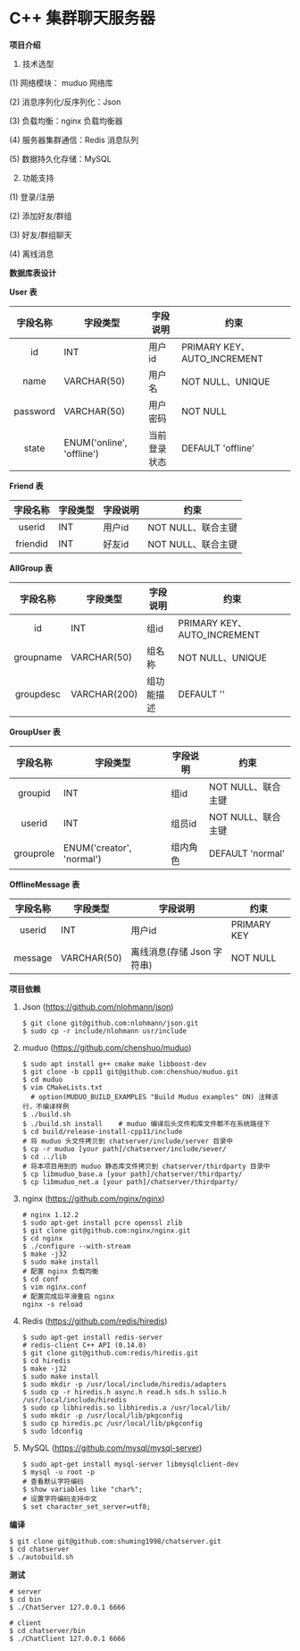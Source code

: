# C++ 集群聊天服务器

**项目介绍**

1. 技术选型

  (1) 网络模块： muduo 网络库

  (2) 消息序列化/反序列化：Json

  (3) 负载均衡：nginx 负载均衡器

  (4) 服务器集群通信：Redis 消息队列

  (5) 数据持久化存储：MySQL

2. 功能支持

  (1) 登录/注册

  (2) 添加好友/群组

  (3) 好友/群组聊天

  (4) 离线消息

**数据库表设计**

**User 表**

| 字段名称 | 字段类型                  | 字段说明     | 约束                        |
| :------: | ------------------------- | ------------ | --------------------------- |
|    id    | INT                       | 用户id       | PRIMARY KEY、AUTO_INCREMENT |
|   name   | VARCHAR(50)               | 用户名       | NOT NULL、UNIQUE            |
| password | VARCHAR(50)               | 用户密码     | NOT NULL                    |
|  state   | ENUM('online', 'offline') | 当前登录状态 | DEFAULT 'offline'           |

**Friend 表**

| 字段名称 | 字段类型 | 字段说明 | 约束               |
| :------: | -------- | -------- | ------------------ |
|  userid  | INT      | 用户id   | NOT NULL、联合主键 |
| friendid | INT      | 好友id   | NOT NULL、联合主键 |

**AllGroup 表**

| 字段名称  | 字段类型     | 字段说明   | 约束                        |
| :-------: | ------------ | ---------- | --------------------------- |
|    id     | INT          | 组id       | PRIMARY KEY、AUTO_INCREMENT |
| groupname | VARCHAR(50)  | 组名称     | NOT NULL、UNIQUE            |
| groupdesc | VARCHAR(200) | 组功能描述 | DEFAULT ''                  |

**GroupUser 表**

| 字段名称  | 字段类型                  | 字段说明 | 约束               |
| :-------: | ------------------------- | -------- | ------------------ |
|  groupid  | INT                       | 组id     | NOT NULL、联合主键 |
|  userid   | INT                       | 组员id   | NOT NULL、联合主键 |
| grouprole | ENUM('creator', 'normal') | 组内角色 | DEFAULT 'normal'   |

**OfflineMessage 表**

| 字段名称 | 字段类型    | 字段说明                   | 约束        |
| :------: | ----------- | -------------------------- | ----------- |
|  userid  | INT         | 用户id                     | PRIMARY KEY |
| message  | VARCHAR(50) | 离线消息(存储 Json 字符串) | NOT NULL    |



**项目依赖**

1. Json (https://github.com/nlohmann/json)

   ```shell
   $ git clone git@github.com:nlohmann/json.git
   $ sudo cp -r include/nlohmann usr/include
   ```

2. muduo (https://github.com/chenshuo/muduo)

   ```shell
   $ sudo apt install g++ cmake make libboost-dev
   $ git clone -b cpp11 git@github.com:chenshuo/muduo.git
   $ cd muduo
   $ vim CMakeLists.txt
     # option(MUDUO_BUILD_EXAMPLES "Build Muduo examples" ON) 注释该行，不编译样例
   $ ./build.sh
   $ ./build.sh install    # muduo 编译后头文件和库文件都不在系统路径下
   $ cd build/release-install-cpp11/include
   # 将 muduo 头文件拷贝到 chatserver/include/server 目录中
   $ cp -r muduo [your path]/chatserver/include/sever/
   $ cd ../lib
   # 将本项目用到的 muduo 静态库文件拷贝到 chatserver/thirdparty 目录中
   $ cp libmuduo_base.a [your path]/chatserver/thirdparty/
   $ cp libmuduo_net.a [your path]/chatserver/thirdparty/
   ```

3. nginx (https://github.com/nginx/nginx)

   ```shell
   # nginx 1.12.2
   $ sudo apt-get install pcre openssl zlib
   $ git clone git@github.com:nginx/nginx.git
   $ cd nginx
   $ ./configure --with-stream
   $ make -j32
   $ sudo make install
   # 配置 nginx 负载均衡
   $ cd conf
   $ vim nginx.conf
   # 配置完成后平滑重启 nginx
   nginx -s reload
   ```

4. Redis (https://github.com/redis/hiredis)

   ```shell
   $ sudo apt-get install redis-server
   # redis-client C++ API (0.14.0)
   $ git clone git@github.com:redis/hiredis.git
   $ cd hiredis
   $ make -j32
   $ sudo make install
   $ sudo mkdir -p /usr/local/include/hiredis/adapters
   $ sudo cp -r hiredis.h async.h read.h sds.h sslio.h /usr/local/include/hiredis
   $ sudo cp libhiredis.so libhiredis.a /usr/local/lib/
   $ sudo mkdir -p /usr/local/lib/pkgconfig
   $ sudo cp hiredis.pc /usr/local/lib/pkgconfig
   $ sudo ldconfig
   ```

5. MySQL (https://github.com/mysql/mysql-server)

   ```shell
   $ sudo apt-get install mysql-server libmysqlclient-dev
   $ mysql -u root -p
   # 查看默认字符编码
   $ show variables like "char%";
   # 设置字符编码支持中文
   $ set character_set_server=utf8;
   ```

   

**编译**

```shell
$ git clone git@github.com:shuming1998/chatserver.git
$ cd chatserver
$ ./autobuild.sh
```



**测试**

```shell
# server
$ cd bin
$ ./ChatServer 127.0.0.1 6666
```



```shell
# client
$ cd chatserver/bin
$ ./ChatClient 127.0.0.1 6666
```



